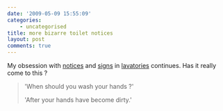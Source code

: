 ```yaml
---
date: '2009-05-09 15:55:09'
categories:
    - uncategorised
title: more bizarre toilet notices
layout: post
comments: true
---
```

My obsession with
[notices](http://www.nbrightside.com/blog/2006/01/19/probably-the-best-marketing-campaign-ever/)
and
[signs](http://www.nbrightside.com/blog/2006/07/06/just-do-what-you-are-told-2/)
in
[lavatories](http://www.nbrightside.com/blog/2006/12/07/british-toilet-humour/)
continues. Has it really come to this ?

> 'When should you wash your hands ?'
>
> 'After your hands have become dirty.'
